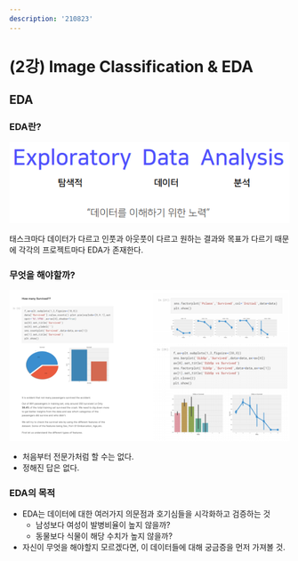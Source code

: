 ```yaml
---
description: '210823'
---
```


# \(2강\) Image Classification & EDA

## EDA

### EDA란?

![](../../../.gitbook/assets/image%20%28957%29.png)

태스크마다 데이터가 다르고 인풋과 아웃풋이 다르고 원하는 결과와 목표가 다르기 때문에 각각의 프로젝트마다 EDA가 존재한다.

### 무엇을 해야할까?

![](../../../.gitbook/assets/image%20%28956%29.png)

* 처음부터 전문가처럼 할 수는 없다.
* 정해진 답은 없다.

### EDA의 목적

* EDA는 데이터에 대한 여러가지 의문점과 호기심들을 시각화하고 검증하는 것 
  * 남성보다 여성이 발병비율이 높지 않을까?
  * 동물보다 식물이 해당 수치가 높지 않을까?
* 자신이 무엇을 해야할지 모르겠다면, 이 데이터들에 대해 궁금증을 먼저 가져볼 것.









